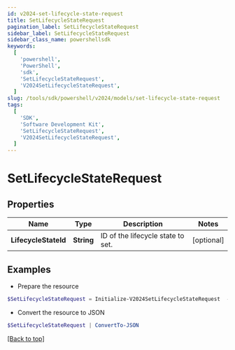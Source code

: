 ```yaml
---
id: v2024-set-lifecycle-state-request
title: SetLifecycleStateRequest
pagination_label: SetLifecycleStateRequest
sidebar_label: SetLifecycleStateRequest
sidebar_class_name: powershellsdk
keywords:
  [
    'powershell',
    'PowerShell',
    'sdk',
    'SetLifecycleStateRequest',
    'V2024SetLifecycleStateRequest',
  ]
slug: /tools/sdk/powershell/v2024/models/set-lifecycle-state-request
tags:
  [
    'SDK',
    'Software Development Kit',
    'SetLifecycleStateRequest',
    'V2024SetLifecycleStateRequest',
  ]
---
```


# SetLifecycleStateRequest

## Properties

| Name | Type | Description | Notes |
| --- | --- | --- | --- |
| **LifecycleStateId** | **String** | ID of the lifecycle state to set. | [optional] |

## Examples

- Prepare the resource

```powershell
$SetLifecycleStateRequest = Initialize-V2024SetLifecycleStateRequest  -LifecycleStateId 2c9180877a86e408017a8c19fefe046c
```

- Convert the resource to JSON

```powershell
$SetLifecycleStateRequest | ConvertTo-JSON
```

[[Back to top]](#)
